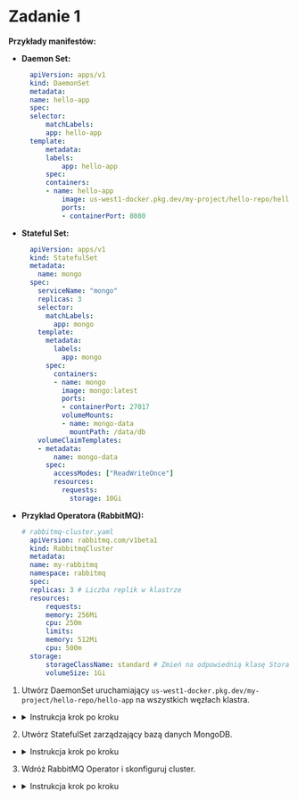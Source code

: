 # Zadanie 1

**Przykłady manifestów:**

- **Daemon Set:**
  ```yaml
    apiVersion: apps/v1
    kind: DaemonSet
    metadata:
    name: hello-app
    spec:
    selector:
        matchLabels:
        app: hello-app
    template:
        metadata:
        labels:
            app: hello-app
        spec:
        containers:
        - name: hello-app
            image: us-west1-docker.pkg.dev/my-project/hello-repo/hello-app
            ports:
            - containerPort: 8080
  ```

- **Stateful Set:**
  ```yaml
    apiVersion: apps/v1
    kind: StatefulSet
    metadata:
      name: mongo
    spec:
      serviceName: "mongo"
      replicas: 3
      selector:
        matchLabels:
          app: mongo
      template:
        metadata:
          labels:
            app: mongo
        spec:
          containers:
          - name: mongo
            image: mongo:latest
            ports:
            - containerPort: 27017
            volumeMounts:
            - name: mongo-data
              mountPath: /data/db
      volumeClaimTemplates:
      - metadata:
          name: mongo-data
        spec:
          accessModes: ["ReadWriteOnce"]
          resources:
            requests:
              storage: 10Gi
    ```

- **Przykład Operatora (RabbitMQ):**
  ```yaml
  # rabbitmq-cluster.yaml
    apiVersion: rabbitmq.com/v1beta1
    kind: RabbitmqCluster
    metadata:
    name: my-rabbitmq
    namespace: rabbitmq
    spec:
    replicas: 3 # Liczba replik w klastrze
    resources:
        requests:
        memory: 256Mi
        cpu: 250m
        limits:
        memory: 512Mi
        cpu: 500m
    storage:
        storageClassName: standard # Zmień na odpowiednią klasę Storage
        volumeSize: 1Gi
  ```

1. Utwórz DaemonSet uruchamiający `us-west1-docker.pkg.dev/my-project/hello-repo/hello-app` na wszystkich węzłach klastra.
- <details>
  <summary>Instrukcja krok po kroku</summary>

   - Zapisz manifest StatefulSet w pliku `daemonset.yaml`.
   - Zastosuj manifest:
     ```bash
     kubectl apply -f daemonset.yaml
     ```
   - Zweryfikuj działanie:
     ```bash
     kubectl get pods -o wide
     ```


</details>

2. Utwórz StatefulSet zarządzający bazą danych MongoDB.
- <details>
  <summary>Instrukcja krok po kroku</summary>

   - Zapisz manifest StatefulSet w pliku `statefulset.yaml`.
   - Zastosuj manifest:
     ```bash
     kubectl apply -f statefulset.yaml
     ```
   - Sprawdź działanie StatefulSet:
     ```bash
     kubectl get statefulsets
     ```

</details>

3. Wdróż RabbitMQ Operator i skonfiguruj cluster.
- <details>
  <summary>Instrukcja krok po kroku</summary>

    - Zainstaluj helm'a
        ```bash
        curl https://raw.githubusercontent.com/helm/helm/main/scripts/get-helm-3 | bash
        ```
    - Dodaj repo RabbitMQ
        ```bash
        helm repo add vmware-tanzu https://vmware-tanzu.github.io helm-charts 
        helm repo update
        ```

    - Instalacja operatora
        ```bash
        kubectl create namespace rabbitmq-system
        helm install rabbitmq-operator vmware-tanzu/rabbitmq-operator --namespace rabbitmq-system
        ```

    - Zapisz manifest operatora w pliku `operator.yaml`

    - Zastosuj manifest:
     ```bash
     kubectl apply -f operator.yaml
     ```


</details>